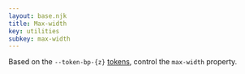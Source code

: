 ```yaml
---
layout: base.njk
title: Max-width
key: utilities
subkey: max-width
---
```


Based on the `--token-bp-{z}` [tokens](/tokens), control the `max-width` property.
